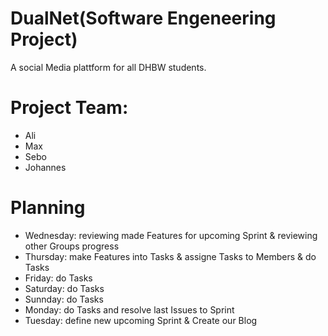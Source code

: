 # DualNet(Software Engeneering Project)
A social Media plattform for all DHBW students.

# Project Team:
- Ali
- Max
- Sebo
- Johannes 

# Planning
- Wednesday:  reviewing made Features for upcoming Sprint & reviewing other Groups progress
- Thursday:   make Features into Tasks & assigne Tasks to Members & do Tasks 
- Friday:     do Tasks
- Saturday:   do Tasks
- Sunnday:    do Tasks
- Monday:     do Tasks and resolve last Issues to Sprint
- Tuesday:    define new upcoming Sprint & Create our Blog
